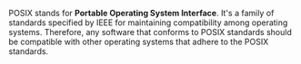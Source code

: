 POSIX stands for **Portable Operating System Interface**. It's a family of standards specified by IEEE for maintaining compatibility among operating systems. Therefore, any software that conforms to POSIX standards should be compatible with other operating systems that adhere to the POSIX standards.

